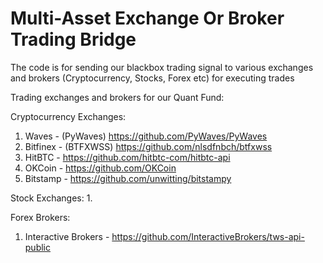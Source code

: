 # Multi-Asset Exchange Or Broker Trading Bridge
The code is for sending our blackbox trading signal to various exchanges and brokers (Cryptocurrency, Stocks, Forex etc) for executing trades

Trading exchanges and brokers for our Quant Fund:

Cryptocurrency Exchanges:
  1. Waves - (PyWaves) https://github.com/PyWaves/PyWaves
  2. Bitfinex - (BTFXWSS) https://github.com/nlsdfnbch/btfxwss
  3. HitBTC - https://github.com/hitbtc-com/hitbtc-api
  4. OKCoin - https://github.com/OKCoin
  5. Bitstamp - https://github.com/unwitting/bitstampy
  
Stock Exchanges:
  1. 
  
Forex Brokers:
  1. Interactive Brokers - https://github.com/InteractiveBrokers/tws-api-public
  

